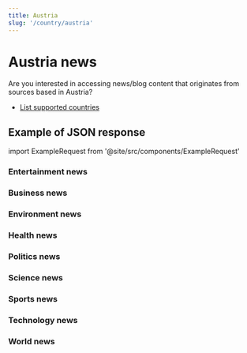 ```yaml
---
title: Austria
slug: '/country/austria'
---
```


# Austria news

Are you interested in accessing news/blog content that originates from sources based in Austria?

- [List supported countries](/get-articles/countries)

## Example of JSON response

import ExampleRequest from '@site/src/components/ExampleRequest'

### Entertainment news
<ExampleRequest url="https://api.apitube.io/v1/news/articles?limit=2&category=news/Arts_and_Entertainment&country=at"></ExampleRequest>

### Business news
<ExampleRequest url="https://api.apitube.io/v1/news/articles?limit=2&category=news/Business&country=at"></ExampleRequest>

### Environment news
<ExampleRequest url="https://api.apitube.io/v1/news/articles?limit=2&category=news/Environment&country=at"></ExampleRequest>

### Health news
<ExampleRequest url="https://api.apitube.io/v1/news/articles?limit=2&category=news/Health&country=at"></ExampleRequest>

### Politics news
<ExampleRequest url="https://api.apitube.io/v1/news/articles?limit=2&category=news/Politics&country=at"></ExampleRequest>

### Science news
<ExampleRequest url="https://api.apitube.io/v1/news/articles?limit=2&category=news/Science&country=at"></ExampleRequest>

### Sports news
<ExampleRequest url="https://api.apitube.io/v1/news/articles?limit=2&category=news/Sports&country=at"></ExampleRequest>

### Technology news
<ExampleRequest url="https://api.apitube.io/v1/news/articles?limit=2&category=news/Technology&country=at"></ExampleRequest>

### World news
<ExampleRequest url="https://api.apitube.io/v1/news/articles?limit=2&category=news/World&country=at"></ExampleRequest>
